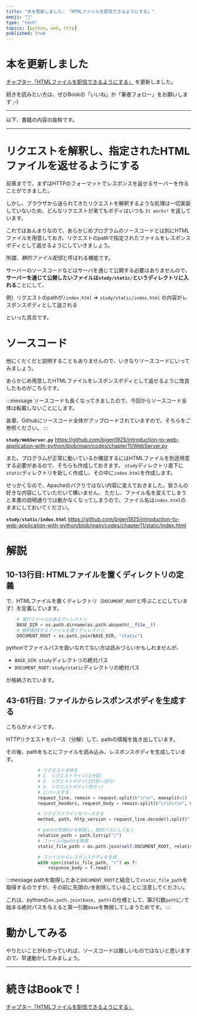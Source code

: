```yaml
---
title: "本を更新しました: 「HTMLファイルを配信できるようにする」"
emoji: "🚶"
type: "tech"
topics: [python, web, http]
published: true
---
```


# 本を更新しました

[チャプター「HTMLファイルを配信できるようにする」](https://zenn.dev/bigen1925/books/introduction-to-web-application-with-python/viewer/delivery-static-html) を更新しました。

続きを読みたい方は、ぜひBookの「いいね」か「筆者フォロー」をお願いします ;-)

----

以下、書籍の内容の抜粋です。

------

# リクエストを解釈し、指定されたHTMLファイルを返せるようにする

前章までで、まずはHTTPのフォーマットでレスポンスを返せるサーバーを作ることができました。

しかし、ブラウザから送られてきたリクエストを解釈するような処理は一切実装していないため、どんなリクエストが来てもボディはいつも `It works!` を返しています。

これではあんまりなので、あらかじめプログラムのソースコードとは別にHTMLファイルを用意しておき、リクエストのpathで指定されたファイルをレスポンスボディとして返せるようにしていきましょう。

所謂、*静的ファイル配信*と呼ばれる機能です。

サーバーのソースコードなどはサーバを通じて公開する必要はありませんので、**サーバーを通じて公開したいファイルは`study/static/`というディレクトリに入れる**ことにして、

例）リクエストのpathが`/index.html`
=> `study/static/index.html` の内容がレスポンスボディとして返される

といった具合です。

# ソースコード
他にくだくだと説明することもありませんので、いきなりソースコードにいってみましょう。

あらかじめ用意したHTMLファイルをレスポンスボディとして返せるように改良したものがこちらです。

:::message
ソースコードも長くなってきましたので、今回からソースコード全体は転載しないことにします。

各章、Githubにソースコード全体がアップロードされていますので、そちらをご参照ください。
:::

**`study/WebServer.py`**
https://github.com/bigen1925/introduction-to-web-application-with-python/blob/main/codes/chapter11/WebServer.py

また、プログラムが正常に動いているか確認するにはHTMLファイルを別途用意する必要があるので、そちらも作成しておきます。
`study`ディレクトリ直下に`static`ディレクトリを新しく作成し、その中に`index.html`を作成します。

せっかくなので、Apacheのパクりではない内容に変えておきました。皆さんの好きな内容にしていただいて構いません。
ただし、ファイル名を変えてしまうと本書の説明通りでは動かなくなってしまうので、ファイル名は`index.html`のままにしておいてください。

**`study/static/index.html`**
https://github.com/bigen1925/introduction-to-web-application-with-python/blob/main/codes/chapter11/static/index.html

# 解説

## 10-13行目: HTMLファイルを置くディレクトリの定義
で、HTMLファイルを置くディレクトリ（`DOCUMENT_ROOT`と呼ぶことにしています）を定義しています。

```python
    # 実行ファイルのあるディレクトリ
    BASE_DIR = os.path.dirname(os.path.abspath(__file__))
    # 静的配信するファイルを置くディレクトリ
    DOCUMENT_ROOT = os.path.join(BASE_DIR, "static")
```

pythonでファイルパスを扱いなれてない方は読みづらいかもしれませんが、
- `BASE_DIR`: `study`ディレクトリの絶対パス
- `DOCUMENT_ROOT`: `study/static`ディレクトリの絶対パス

が格納されています。

## 43-61行目: ファイルからレスポンスボディを生成する
こちらがメインです。

HTTPリクエストをパース（分解）して、pathの情報を抜き出しています。

その後、pathをもとにファイルを読み込み、レスポンスボディを生成しています。

```python
            # リクエスト全体を
            # 1. リクエストライン(1行目)
            # 2. リクエストボディ(2行目〜空行)
            # 3. リクエストボディ(空行〜)
            # にパースする
            request_line, remain = request.split(b"\r\n", maxsplit=1)
            request_headers, request_body = remain.split(b"\r\n\r\n", maxsplit=1)

            # リクエストラインをパースする
            method, path, http_version = request_line.decode().split(" ")

            # pathの先頭の/を削除し、相対パスにしておく
            relative_path = path.lstrip("/")
            # ファイルのpathを取得
            static_file_path = os.path.join(self.DOCUMENT_ROOT, relative_path)

            # ファイルからレスポンスボディを生成
            with open(static_file_path, "r") as f:
                response_body = f.read()
```

:::message
pathを取得したあと`DOCUMENT_ROOT`と結合して`static_file_path`を取得するのですが、その前に先頭の`/`を削除していることに注意してください。

これは、pythonの`os.path.join(base, path)`の仕様として、第2引数`path`に`/`で始まる絶対パスを与えると第一引数`base`を無視してしまうためです。
:::

# 動かしてみる
やりたいことがわかっていれば、ソースコードは難しいものではないと思いますので、早速動かしてみましょう。

------

# 続きはBookで！

[チャプター「HTMLファイルを配信できるようにする」](https://zenn.dev/bigen1925/books/introduction-to-web-application-with-python/viewer/delivery-static-html)
